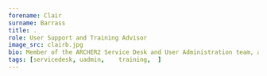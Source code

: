 ```yaml
---
forename: Clair
surname: Barrass
title: .
role: User Support and Training Advisor
image_src: clairb.jpg
bio: Member of the ARCHER2 Service Desk and User Administration team, and administrator for ARCHER2 Training programme.
tags: [servicedesk, uadmin,    training,  ] 
---
```

